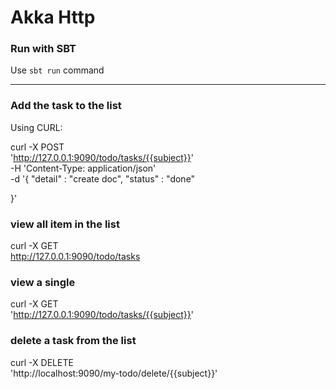 # Akka Http

### Run with SBT
Use `sbt run` command

---------------------------------------------------
### Add the task to the list
Using CURL:

curl -X POST \
'http://127.0.0.1:9090/todo/tasks/{{subject}}' \
  -H 'Content-Type: application/json' \
  -d '{
	"detail" : "create doc",
	"status" : "done"

}'

### view all item in the list
curl -X GET \
  http://127.0.0.1:9090/todo/tasks

### view a single
curl -X GET \
  'http://127.0.0.1:9090/todo/tasks/{{subject}}'

### delete a task from the list
curl -X DELETE \
  'http://localhost:9090/my-todo/delete/{{subject}}'










